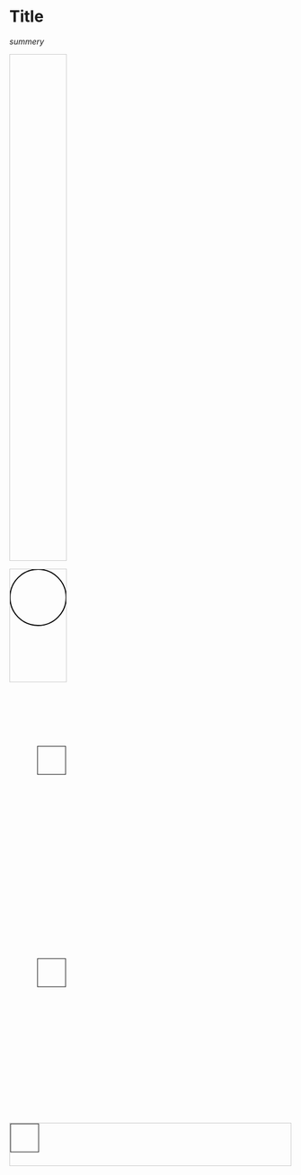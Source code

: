 # Title
*summery*

<svg width="100" height="900" viewBox="0 0 80 80"
     preserveAspectRatio="xMinYMin meet"
     style="border: 1px solid #cccccc;">
    <circle cx="295" cy="25" r="25"
            style="stroke: #000000; fill:none;"/>
</svg>

<svg width="100" height="200" viewBox="0 0 50 50"
     preserveAspectRatio="xMinYMin meet"
     style="border: 1px solid #cccccc;">
    <circle cx="25" cy="25" r="25"
            style="stroke: #000000; fill:none;"/>
</svg>

<svg width="10cm" height="10cm">
    <rect x="50" y="100" width="50" height="50" style="stroke: #000000; fill: none;"/>
   
</svg>

<svg width="10cm" height="10cm">
    <rect x="50" y="100" width="50" height="50" style="stroke: #000000; fill: none;"/>
   
</svg>

<svg width="500" height="75" viewBox="0 0 250 75"
     preserveAspectRatio="xMinYMin meet"
     style="border: 1px solid #cccccc;">
    <rect x="1" y="1" width="50" height="50"
          style="stroke: #000000; fill:none;"/>
</svg>